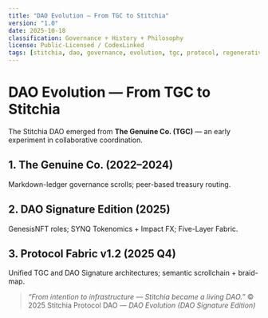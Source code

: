 ```yaml
---
title: "DAO Evolution — From TGC to Stitchia"
version: "1.0"
date: 2025-10-18
classification: Governance + History + Philosophy
license: Public-Licensed / CodexLinked
tags: [stitchia, dao, governance, evolution, tgc, protocol, regenerative]
---
```

# DAO Evolution — From TGC to Stitchia
The Stitchia DAO emerged from **The Genuine Co. (TGC)** — an early experiment in collaborative coordination.
## 1. The Genuine Co. (2022–2024)
Markdown-ledger governance scrolls; peer-based treasury routing.
## 2. DAO Signature Edition (2025)
GenesisNFT roles; SYNQ Tokenomics + Impact FX; Five-Layer Fabric.
## 3. Protocol Fabric v1.2 (2025 Q4)
Unified TGC and DAO Signature architectures; semantic scrollchain + braid-map.
> *“From intention to infrastructure — Stitchia became a living DAO.”*
© 2025 Stitchia Protocol DAO — *DAO Evolution (DAO Signature Edition)*
